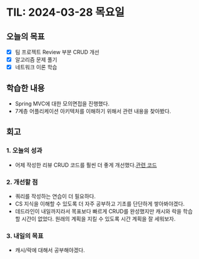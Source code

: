 # TIL: 2024-03-28 목요일
## 오늘의 목표
- [x] 팀 프로젝트 Review 부분 CRUD 개선
- [x] 알고리즘 문제 풀기
- [x] 네트워크 이론 학습
## 학습한 내용
- Spring MVC에 대한 모의면접을 진행했다.
- 7계층 어플리케이션 아키텍처를 이해하기 위해서 관련 내용을 찾아봤다.
## 회고
### 1. 오늘의 성과
- 어제 작성한 리뷰 CRUD 코드를 훨씬 더 좋게 개선했다.[관련 코드](https://github.com/pie0902/TIL/blob/main/Spring/SpringBootPractices/2.Spring%20Data%20JPA%EB%A5%BC%20%ED%99%9C%EC%9A%A9%ED%95%9C%20%EB%A6%AC%EB%B7%B0%20%EC%83%9D%EC%84%B1%20%EB%A1%9C%EC%A7%81%20%EA%B5%AC%ED%98%84.md)
### 2. 개선할 점
- 쿼리를 작성하는 연습이 더 필요하다.
- CS 지식을 이해할 수 있도록 더 자주 공부하고 기초를 단단하게 쌓아봐야겠다. 
- 데드라인이 내일까지라서 목표보다 빠르게 CRUD를 완성했지만 캐시와 락을 학습할 시간이 없었다. 원래의 계획을 지킬 수 있도록 시간 계획을 잘 세워보자.
### 3. 내일의 목표
- 캐시/락에 대해서 공부해야겠다.
